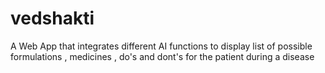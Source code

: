 # vedshakti
 A Web App that integrates different AI functions to display list of possible formulations , medicines , do's and dont's for the patient during a disease
